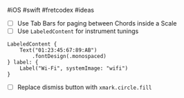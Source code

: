 #iOS #swift #fretcodex #ideas

- [ ] Use Tab Bars for paging between Chords inside a Scale
- [ ] Use `LabeledContent` for instrument tunings

```
LabeledContent {
    Text("01:23:45:67:89:AB")
        .fontDesign(.monospaced)
} label: {
    Label("Wi-Fi", systemImage: "wifi")
}
```

- [ ] Replace dismiss button with `xmark.circle.fill`
